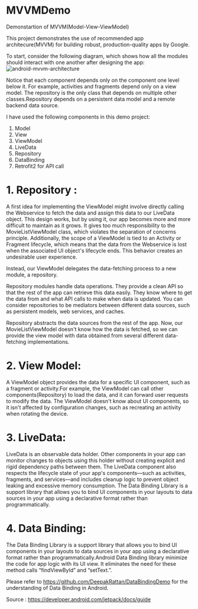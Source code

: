 # MVVMDemo
Demonstartion of MVVM(Model-View-ViewModel)

This project demonstrates the use of recommended app architecure(MVVM) for building robust, production-quality apps by Google.


To start, consider the following diagram, which shows how all the modules should interact with one another after designing the app:
![android-mvvm-architecture](https://user-images.githubusercontent.com/15645007/63212400-976b8b80-c121-11e9-93f4-beae4465d62a.png)

Notice that each component depends only on the component one level below it. For example, activities and fragments depend only on a view model. The repository is the only class that depends on multiple other classes.Repository depends on a persistent data model and a remote backend data source.

I have used the following components in this demo project:

1. Model
2. View
3. ViewModel
4. LiveData
5. Repository
6. DataBinding
7. Retrofit2 for API call

# 1. Repository : 

   A first idea for implementing the ViewModel might involve directly calling the Webservice
   to fetch the data and assign this data to our LiveData object. This design works, but by using it,
   our app becomes more and more difficult to maintain as it grows. It gives too much responsibility
   to the MovieListViewModel class, which violates the separation of concerns principle.
   Additionally, the scope of a ViewModel is tied to an Activity or Fragment lifecycle,
   which means that the data from the Webservice is lost when the associated UI object's
   lifecycle ends. This behavior creates an undesirable user experience.

   Instead, our ViewModel delegates the data-fetching process to a new module, a repository.

   Repository modules handle data operations. They provide a clean API so that the rest of
   the app can retrieve this data easily. They know where to get the data from and what API calls
   to make when data is updated. You can consider repositories to be mediators between different
   data sources, such as persistent models, web services, and caches.

   Repository abstracts the data sources from the rest of the app. Now, our MovieListViewModel
   doesn't know how the data is fetched, so we can provide the view model with data obtained from
   several different data-fetching implementations.   
   
# 2. View Model:

   A ViewModel object provides the data for a specific UI component,
   such as a fragment or activity.For example, the ViewModel can call other components(Repository)
   to load the data, and it can forward user requests to modify the data.
   The ViewModel doesn't know about UI components, so it isn't affected by
   configuration changes, such as recreating an activity when rotating the device.   
   
# 3. LiveData: 

LiveData is an observable data holder. Other components in your app can monitor changes to objects using this holder without creating explicit and rigid dependency paths between them. The LiveData component also respects the lifecycle state of your app's components—such as activities, fragments, and services—and includes cleanup logic to prevent object leaking and excessive memory consumption.
The Data Binding Library is a support library that allows you to bind UI components in your layouts to data sources in your app using a declarative format rather than programmatically.

# 4. Data Binding:

The Data Binding Library is a support library that allows you to bind UI components in your layouts to data sources in your app using a declarative format rather than programmatically.Android Data Binding library minimize the code for app logic with its UI view. It eliminates the need for these method calls “findViewById” and “setText.”.

Please refer to https://github.com/DeepakRattan/DataBindingDemo for the understanding of Data Binding in Android.

Source : https://developer.android.com/jetpack/docs/guide
